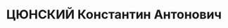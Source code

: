 ---
title: ЦЮНСКИЙ Константин Антонович
description: "1902 г.р., место рождения: Белоруссия, Витебская губ., г. Режица, поляк,\
  \ прож.: РСФСР, г. Свердловск, работал: трест \"Уралстрой-связь\", Свердловская\
  \ телефонная сеть, начальник работ по переустройству телефонных сетей. \n  Арестован\
  \ 28 февраля 1933 г., осужден 10 августа 1933 г. Мера наказания: 2 года ИТЛ."
---